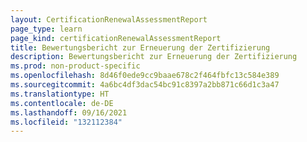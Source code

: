 ```yaml
---
layout: CertificationRenewalAssessmentReport
page_type: learn
page_kind: certificationRenewalAssessmentReport
title: Bewertungsbericht zur Erneuerung der Zertifizierung
description: Bewertungsbericht zur Erneuerung der Zertifizierung
ms.prod: non-product-specific
ms.openlocfilehash: 8d46f0ede9cc9baae678c2f464fbfc13c584e389
ms.sourcegitcommit: 4a6bc4df3dac54bc91c8397a2bb871c66d1c3a47
ms.translationtype: HT
ms.contentlocale: de-DE
ms.lasthandoff: 09/16/2021
ms.locfileid: "132112384"
---
```

